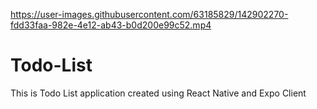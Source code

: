 https://user-images.githubusercontent.com/63185829/142902270-fdd33faa-982e-4e12-ab43-b0d200e99c52.mp4


# Todo-List
This is Todo List application created using React Native and Expo Client


